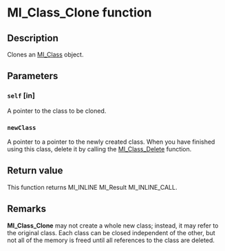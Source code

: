 # MI_Class_Clone function

## Description

Clones an [MI_Class](https://learn.microsoft.com/windows/desktop/api/mi/ns-mi-mi_class) object.

## Parameters

### `self` [in]

A pointer to the class to be cloned.

### `newClass`

A pointer to a pointer to the newly created class. When you have finished using this class, delete it by calling the [MI_Class_Delete](https://learn.microsoft.com/previous-versions/windows/desktop/api/mi/nf-mi-mi_class_delete) function.

## Return value

This function returns MI_INLINE MI_Result MI_INLINE_CALL.

## Remarks

**MI_Class_Clone** may not create a whole new class; instead, it may refer to the original class. Each class can be closed independent of the other, but not all of the memory is freed until all references to the class are deleted.